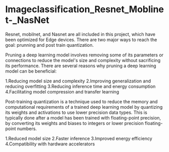 # Imageclassification_Resnet_Moblinet-_NasNet
Resnet, mobilnet, and Nasnet are all included in this project, which have been optimized for Edge devices. There are two major ways to reach the goal: prunning and post train quantization.

Pruning a deep learning model involves removing some of its parameters or connections to reduce the model's size and complexity without sacrificing its performance. There are several reasons why pruning a deep learning model can be beneficial:

  1.Reducing model size and complexity
  2.Improving generalization and reducing overfitting
  3.Reducing inference time and energy consumption
  4.Facilitating model compression and transfer learning
  
  
Post-training quantization is a technique used to reduce the memory and computational requirements of a trained deep learning model by quantizing its weights and activations to use lower precision data types. This is typically done after a model has been trained with floating-point precision, by converting its weights and biases to integers or lower precision floating-point numbers.
  
  1.Reduced model size
  2.Faster inference
  3.Improved energy efficiency
  4.Compatibility with hardware accelerators

